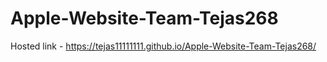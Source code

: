 # Apple-Website-Team-Tejas268

Hosted link - https://tejas11111111.github.io/Apple-Website-Team-Tejas268/
